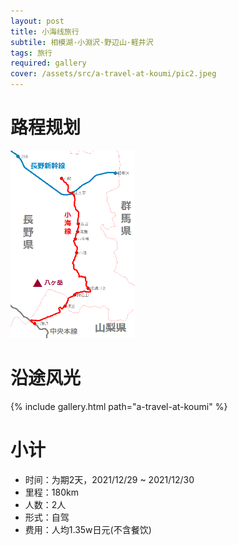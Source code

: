 ```yaml
---
layout: post
title: 小海线旅行
subtile: 相模湖·小淵沢·野辺山·軽井沢
tags: 旅行
required: gallery
cover: /assets/src/a-travel-at-koumi/pic2.jpeg
---
```

# 路程规划

<div class="img-frame"><img src="/assets/src/a-travel-at-koumi/小海线.png" height=300></div>

# 沿途风光

{% include gallery.html path="a-travel-at-koumi" %}

# 小计

- 时间：为期2天，2021/12/29 ~ 2021/12/30
- 里程：180km
- 人数：2人
- 形式：自驾
- 费用：人均1.35w日元(不含餐饮)
